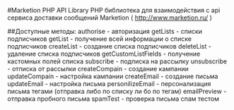#Marketion PHP API Library
PHP библиотека для взаимодействия с api 
сервиса доставки сообщений Marketion ( http://www.marketion.ru/ )

##Доступные методы:
authorise - авторизация
getLists - списки подписчиков
getList - получение всей информации о списке подписчиков
createList - создание списка подписчиков
deleteList - удаление списка подписчиков
getCustomListFields - получение кастомных полей списка
subscribe - подписка на рассылку
unsubscribe - отписка от рассылки
createCompain - создание кампании
updateCompain - настройка кампании
createEmail - создание письма
updateEmail - настройка письма
personilizeEmail - персонализация письма тегами (отправка либо по списку ли бо по тегам)
emailPreview - отправка пробного письма
spamTest - проверка письма спам тестом
